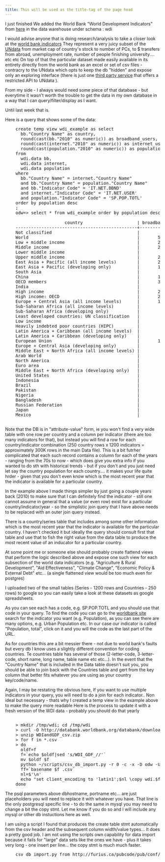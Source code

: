 ```yaml
---
title: This will be used as the title-tag of the page head
---
```

I just finished We added the World Bank "World Development Indicators" 
from [here](http://data.worldbank.org/indicator/all)  in the data warehouse under schema : wdi

I would advise anyone that is doing research/analysis to take a closer look at the 
[world bank indicators](http://data.worldbank.org/indicator/all)
They represent a very juicy subset of the [UNdata](data.un.org) 
from market cap of country's stock to number of PCs, to $ transfers from abroad, unemployment rate, number of people finishing university…. etc etc
On top of that the particular dataset made easily available in its entirety directly from the world bank as an excel or set of csv files - contracry to the UNdata which opts to keep the db "hidden" and expose only an exploring interface (there is just one [third party service](http://www.undata-api.org) that offers a restricted API to UNdata ).

From my side - I always would need some piece of that database - but everytime it wasn't worth the trouble to get the data in my own database in a way that I can query/filter/display as I want.

Until last week that is.

Here is a query that shows some of the data:

<pre>
    create temp view wdi_example as select
      bb."Country Name" as country,
      round(cast(bb."2010" as numeric)) as broadband_users,
      round(cast(internet."2010" as numeric)) as internet_users,
      round(cast(population."2010" as numeric)) as population
    from
      wdi.data bb,
      wdi.data internet,
      wdi.data population
    where
      bb."Country Name" = internet."Country Name"
      and bb."Country Name" = population."Country Name"
      and bb."Indicator Code" = 'IT.NET.BBND'
      and internet."Indicator Code" = 'IT.NET.USER'
      and population."Indicator Code" = 'SP.POP.TOTL'
    order by population desc
    ;
    odw=> select * from wdi_example order by population desc;

                       country                     | broadband_users | internet_users | population 
    -----------------------------------------------+-----------------+----------------+------------
    Not classified                                 |                 |                |           
    World                                          |       529552633 |     2038625951 | 6894377794
    Low + middle income                            |       231326829 |     1211559964 | 5766461466
    Middle income                                  |       230963174 |     1171514374 | 4966657601
    Lower middle income                            |        26129949 |      334184408 | 2494159560
    Upper middle income                            |       204833225 |      837329966 | 2472498041
    East Asia + Pacific (all income levels)        |       205613769 |      749045994 | 2201613485
    East Asia + Pacific (developing only)          |       139030021 |      563285528 | 1961101773
    South Asia                                     |        11893861 |      132800217 | 1632939098
    China                                          |       126337000 |      460077957 | 1337825000
    OECD members                                   |       304879562 |      844430192 | 1237234841
    India                                          |        10990000 |       91846075 | 1224614327
    High income                                    |       298225804 |      827065987 | 1127916328
    High income: OECD                              |       284686258 |      772541200 | 1033945781
    Europe + Central Asia (all income levels)      |       167104549 |      512371917 |  891039428
    Sub-Saharan Africa (all income levels)         |         1477152 |       89458998 |  853931672
    Sub-Saharan Africa (developing only)           |         1475966 |       89416974 |  853231271
    Least developed countries: UN classification   |          699160 |       35242769 |  825210584
    Low income                                     |          363655 |       40045590 |  799803865
    Heavily indebted poor countries (HIPC)         |          679731 |       28981478 |  620267812
    Latin America + Caribbean (all income levels)  |        38534602 |      200827202 |  588757676
    Latin America + Caribbean (developing only)    |        37695393 |      198016893 |  582501932
    European Union                                 |       130004397 |      355546517 |  502302566
    Europe + Central Asia (developing only)        |        36772909 |      158676575 |  405670230
    Middle East + North Africa (all income levels) |         9026704 |       96625274 |  382556328
    Arab World                                     |         6716509 |       81902398 |  347672135
    North America                                  |        95901996 |      257496348 |  343540107
    Euro area                                      |        91720222 |      236149428 |  331943805
    Middle East + North Africa (developing only)   |         4458679 |       69363777 |  331017162
    United States                                  |        85723155 |      229684122 |  309349689
    Indonesia                                      |         1900300 |       23747223 |  239870937
    Brazil                                         |        13266310 |       79245740 |  194946470
    Pakistan                                       |          531787 |       29128970 |  173593383
    Nigeria                                        |           99108 |       45039711 |  158423182
    Bangladesh                                     |           60000 |        5501609 |  148692131
    Russian Federation                             |        15700000 |       61472011 |  141920000
    Japan                                          |        34044729 |       98951089 |  127450459
    Mexico                                         |        11325022 |       35217856 |  113423047

</pre>

Note that the DB is in "attribute-value" form, ie you won't find a very wide table with one row per country and a column per indicator  (there are too many indicators for that), but instead you will find a row for each country/indicator combination (250 country rows x 1200 indicators = approximately 300K rows in the main Data file). 
This is a bit futrher complicated that each such record contains a column for each of the years - ranging from the 70s to now - which does give you extra info if you wanted to do sth with historical trends - but if you don't and you just need let say the country population for each country.... it makes your life quite hrder - given that you don't even know which is the most recent year that the indicator is available for a particular country.

In the example above I made things simpler by just going a couple years back (2010) to make sure that I can definitely find the indicator - still one cannot assume in general that a value (or even row) exist for a particular country/indicator/year - so the simplistic join query that I have above needs to be replaced with an outer join query instead.

There is a country/series table that includes among some other information which is the most recent year that the indicator is available for the particular country. I haven't checked it but ideally the query should consult first that table and use that to fish the right value from the data table to produce the most recent value of an inducator for a particular country.

At some point me or someone else should probably create flattend views that perform the logic described above and expose one such view for each subsection of the world data indicators (e.g. "Agriculture & Rural Development", "Aid Effectiveness", "Climate Change", "Economic Policy & External Debt" etc...  (a single flattened view would be too much even for postgres)

I uploaded two of the small tables (Series - 1200 rows and Countries - 250 rows) to google so you can easily take a look at these datasets as google spreadsheets.

As you can see each has a code, e.g. SP.POP.TOTL and you should use that code in your query.
To find the code you can go to the [worldbank site](http://data.worldbank.org/indicator/all) search for the indicator you want (e.g. Population), as you can see there are many options, e.g. Urban Population etc. In our case our indicator is called "Population, total", click on it and you will the code as the last part of the URL.

As for countries this are a bit messier there - not due to world bank's faults but every db I know uses a slightly different convention for coding countries. Te countries table has several of those (2-letter-code, 3-letter-code, short name, long name, table name etc etc...). In the event that the "Country Name" that is included in the Data table doesn't suit you, you should be able to join back with the Countries table and gert from the key column that better fits whatever you are using as your country key/code/name.


Again, I may be restating the obvious here, If you want to use multiple indicators in your query, you will need to do a join for each indicator..  Non ideal but necessary - thats why I created a temp view in the example above to make the query more readable
Here is the process to update it with a fresh version of the WDI data - probably you should do that yearly

<pre>

    > mkdir /tmp/wdi; cd /tmp/wdi
    > curl -O http://databank.worldbank.org/databank/download/WDIandGDF_csv.zip
    > unzip WDIandGDF_csv.zip
    > for f in *.csv
    > do 
      oldf=f
      f=`echo $oldf|sed 's/WDI_GDF_//'`
      mv $oldf $f
      python ~/scripts/csv_db_import.py -r 0 -c -x -D odw -U ... -p ... -s wdi -V 12000 -H dbs16 $f
      ff=`basename $f .csv`
      nl=$'\n'
      echo "set client_encoding to 'latin1';$nl \copy wdi.$ff from '$f' CSV HEADER;" |psql -h dbhostname -p portname  -U username -d dbname -f - 
    done
</pre>

The psql parameters above dbhostname, portname etc... are just placeholders you will need to replace it with whatever you have. That line is the only postgresql specific line - to do the same in mysql you may need to change a bit the copy stmt. Let me know if you do so and I will include any mysql or other db instuctions here as well.

I am using a script I found that produces the create table stmt automatically from the csv header and the subsequent column width/value types... It does a pretty good job. I am not using the scripts own capability for data import because it fails for "large" data sets like the ones we have - plus it takes very long - one insert per line... the copy stmt is much much faster.

<pre>
    csv_db_import.py from http://furius.ca/pubcode/pub/conf/bin/csv-db-import.html   #slightly modified to allow for schema setting/create table stmt only
</pre>

